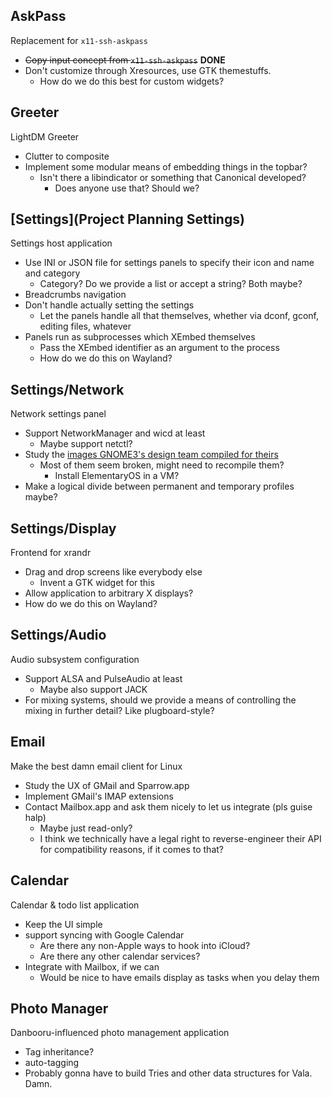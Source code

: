 ## AskPass
Replacement for `x11-ssh-askpass`

* ~~Copy input concept from `x11-ssh-askpass`~~ **DONE**
* Don't customize through Xresources, use GTK themestuffs.
  * How do we do this best for custom widgets?

## Greeter
LightDM Greeter

* Clutter to composite
* Implement some modular means of embedding things in the topbar?
  * Isn't there a libindicator or something that Canonical developed?
    * Does anyone use that?  Should we?

## [Settings](Project Planning Settings)
Settings host application

* Use INI or JSON file for settings panels to specify their icon and name and category
  * Category?  Do we provide a list or accept a string?  Both maybe?
* Breadcrumbs navigation
* Don't handle actually setting the settings
  * Let the panels handle all that themselves, whether via dconf, gconf, editing files, whatever
* Panels run as subprocesses which XEmbed themselves
  * Pass the XEmbed identifier as an argument to the process
  * How do we do this on Wayland?

## Settings/Network
Network settings panel

* Support NetworkManager and wicd at least
  * Maybe support netctl?
* Study the [images GNOME3's design team compiled for theirs](https://wiki.gnome.org/Design/SystemSettings/Network)
  * Most of them seem broken, might need to recompile them?
    * Install ElementaryOS in a VM?
* Make a logical divide between permanent and temporary profiles maybe?

## Settings/Display
Frontend for xrandr

* Drag and drop screens like everybody else
  * Invent a GTK widget for this
* Allow application to arbitrary X displays?
* How do we do this on Wayland?

## Settings/Audio
Audio subsystem configuration

* Support ALSA and PulseAudio at least
  * Maybe also support JACK
* For mixing systems, should we provide a means of controlling the mixing in further detail?  Like plugboard-style?

## Email
Make the best damn email client for Linux

* Study the UX of GMail and Sparrow.app
* Implement GMail's IMAP extensions
* Contact Mailbox.app and ask them nicely to let us integrate (pls guise halp)
  * Maybe just read-only?
  * I think we technically have a legal right to reverse-engineer their API for compatibility reasons, if it comes to that?

## Calendar
Calendar & todo list application

* Keep the UI simple
* support syncing with Google Calendar
  * Are there any non-Apple ways to hook into iCloud?
  * Are there any other calendar services?
* Integrate with Mailbox, if we can
  * Would be nice to have emails display as tasks when you delay them

## Photo Manager
Danbooru-influenced photo management application

* Tag inheritance?
* auto-tagging
* Probably gonna have to build Tries and other data structures for Vala.  Damn.
